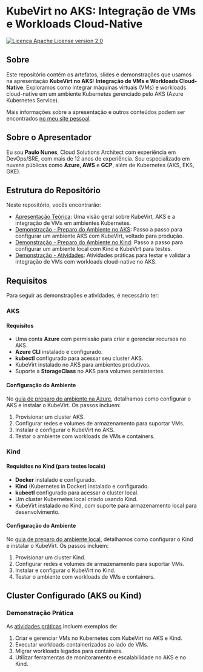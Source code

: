 # KubeVirt no AKS: Integração de VMs e Workloads Cloud-Native

[![Licença Apache License version 2.0](https://img.shields.io/github/license/kubevirt/kubevirt.svg)](https://www.apache.org/licenses/LICENSE-2.0)

## Sobre

Este repositório contém os artefatos, slides e demonstrações que usamos na apresentação **KubeVirt no AKS: Integração de VMs e Workloads Cloud-Native**. Exploramos como integrar máquinas virtuais (VMs) e workloads cloud-native em um ambiente Kubernetes gerenciado pelo AKS (Azure Kubernetes Service).

Mais informações sobre a apresentação e outros conteúdos podem ser encontrados [no meu site pessoal](https://www.paulonunes.dev/).

## Sobre o Apresentador

Eu sou **Paulo Nunes**, Cloud Solutions Architect com experiência em DevOps/SRE, com mais de 12 anos de experiência. Sou especializado em nuvens públicas como **Azure, AWS** e **GCP**, além de Kubernetes (AKS, EKS, GKE).

## Estrutura do Repositório

Neste repositório, vocês encontrarão:

- [Apresentação Teórica](slides.pdf): Uma visão geral sobre KubeVirt, AKS e a integração de VMs em ambientes Kubernetes.
- [Demonstração - Preparo do Ambiente no AKS](setup-aks/README.md): Passo a passo para configurar um ambiente AKS com KubeVirt, voltado para produção.
- [Demonstração - Preparo do Ambiente no Kind](setup-kind/README.md): Passo a passo para configurar um ambiente local com Kind e KubeVirt para testes.
- [Demonstração - Atividades](tasks/README.md): Atividades práticas para testar e validar a integração de VMs com workloads cloud-native no AKS.

## Requisitos

Para seguir as demonstrações e atividades, é necessário ter:

### AKS

#### Requisitos

- Uma conta **Azure** com permissão para criar e gerenciar recursos no AKS.
- **Azure CLI** instalado e configurado.
- **kubectl** configurado para acessar seu cluster AKS.
- KubeVirt instalado no AKS para ambientes produtivos.
- Suporte a **StorageClass** no AKS para volumes persistentes.

#### Configuração do Ambiente

No [guia de preparo do ambiente na Azure](setup-aks/README.md), detalhamos como configurar o AKS e instalar o KubeVirt. Os passos incluem:

1. Provisionar um cluster AKS.
2. Configurar redes e volumes de armazenamento para suportar VMs.
3. Instalar e configurar o KubeVirt no AKS.
4. Testar o ambiente com workloads de VMs e containers.

### Kind

#### Requisitos no Kind (para testes locais)

- **Docker** instalado e configurado.
- **Kind** (Kubernetes in Docker) instalado e configurado.
- **kubectl** configurado para acessar o cluster local.
- Um cluster Kubernetes local criado usando Kind.
- KubeVirt instalado no Kind, com suporte para armazenamento local para desenvolvimento.

#### Configuração do Ambiente

No [guia de preparo do ambiente local](setup-kind/README.md), detalhamos como configurar o Kind e instalar o KubeVirt. Os passos incluem:

1. Provisionar um cluster Kind.
2. Configurar redes e volumes de armazenamento para suportar VMs.
3. Instalar e configurar o KubeVirt no Kind.
4. Testar o ambiente com workloads de VMs e containers.

## Cluster Configurado (AKS ou Kind)

### Demonstração Prática

As [atividades práticas](tasks/README.md) incluem exemplos de:

1. Criar e gerenciar VMs no Kubernetes com KubeVirt no AKS e Kind.
2. Executar workloads containerizados ao lado de VMs.
3. Migrar workloads legados para containers.
4. Utilizar ferramentas de monitoramento e escalabilidade no AKS e no Kind.
